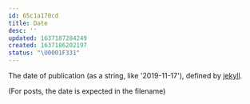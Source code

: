 ```yaml
---
id: 65c1a170cd
title: Date
desc: ''
updated: 1637187284249
created: 1637186202197
status: "\U0001F331"
---
```


The date of publication (as a string, like '2019-11-17'), defined by [jekyll](https://jekyllrb.com/docs/front-matter/#predefined-variables-for-posts).

(For posts, the date is expected in the filename)
